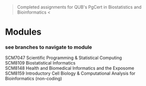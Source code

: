 > Completed assignments for QUB's PgCert in Biostatistics and Bioinformatics <

# Modules <br />
### see branches to navigate to module <br />
SCM7047 Scientific Programming & Statistical Computing <br />
SCM8109 Biostatistical Informatics <br />
SCM8148 Health and Biomedical Informatics and the Exposome <br />
SCM8159 Introductory Cell Biology & Computational Analysis for Bioinformatics (non-coding) <br />

